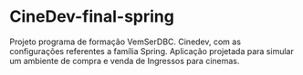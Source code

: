 # CineDev-final-spring
Projeto programa de formação VemSerDBC. Cinedev, com as configurações referentes a família Spring.
Aplicação projetada para simular um ambiente de compra e venda de Ingressos para cinemas. 
